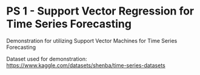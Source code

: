 # PS 1 - Support Vector Regression for Time Series Forecasting
Demonstration for utilizing Support Vector Machines for Time Series Forecasting

Dataset used for demonstration: https://www.kaggle.com/datasets/shenba/time-series-datasets
